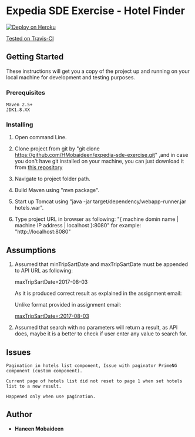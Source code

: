 # Expedia SDE Exercise - Hotel Finder
 
[![Deploy on Heroku](https://www.herokucdn.com/deploy/button.png)](https://hmobaideen92.herokuapp.com)

[Tested on Travis-CI](https://travis-ci.org/HMobaideen/expedia-sde-exercise/branches)

## Getting Started

These instructions will get you a copy of the project up and running on your local machine for development and testing purposes.

### Prerequisites

```
Maven 2.5+
JDK1.8.XX

```

### Installing

1. Open command Line.

2. Clone project from git by "git clone  https://github.com/HMobaideen/expedia-sde-exercise.git" 
   ,and in case you don't have git installed on your machine, you can just download it from [this repository](https://github.com/HMobaideen/expedia-sde-exercise)

3. Navigate to project folder path.

4. Build Maven using "mvn package". 

5. Start up Tomcat using "java -jar target/dependency/webapp-runner.jar hotels.war".

6. Type project URL in browser as following: 
   "{ machine domin name | machine IP address | localhost }:8080"
   for example: "http://localhost:8080" 



## Assumptions


1. Assumed that minTripSartDate and maxTripSartDate must be appended to API URL as following:

   maxTripSartDate=2017-08-03

   As it is produced correct result as explained in the assignment email:

   Unlike format provided in assignment email:
   
   [maxTripSartDate=:2017-08-03](https://offersvc.expedia.com/offers/v2/getOffers?scenario=deal-finder&page=foo&uid=foo&productType=Hotel&destinationCity=New%20Orleans&minTripStartDate=:2017-05-03)

2. Assumed that search with no parameters will return a result, as API does, maybe it is a better to check if user enter any value to search for.
   


## Issues

```
Pagination in hotels list component, Issue with paginator PrimeNG component (custom component).

Current page of hotels list did not reset to page 1 when set hotels list to a new result.

Happened only when use pagination.

``` 

## Author

* **Haneen Mobaideen** 





